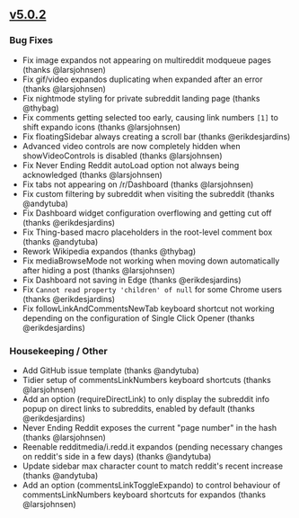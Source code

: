 ## [v5.0.2](https://github.com/honestbleeps/Reddit-Enhancement-Suite/releases/v5.0.2)

### Bug Fixes

- Fix image expandos not appearing on multireddit modqueue pages (thanks @larsjohnsen)
- Fix gif/video expandos duplicating when expanded after an error (thanks @larsjohnsen)
- Fix nightmode styling for private subreddit landing page (thanks @thybag)
- Fix comments getting selected too early, causing link numbers `[1]` to shift expando icons (thanks @larsjohnsen)
- Fix floatingSidebar always creating a scroll bar (thanks @erikdesjardins)
- Advanced video controls are now completely hidden when showVideoControls is disabled (thanks @larsjohnsen)
- Fix Never Ending Reddit autoLoad option not always being acknowledged (thanks @larsjohnsen)
- Fix tabs not appearing on /r/Dashboard (thanks @larsjohnsen)
- Fix custom filtering by subreddit when visiting the subreddit (thanks @andytuba)
- Fix Dashboard widget configuration overflowing and getting cut off (thanks @erikdesjardins)
- Fix Thing-based macro placeholders in the root-level comment box (thanks @andytuba)
- Rework Wikipedia expandos (thanks @thybag)
- Fix mediaBrowseMode not working when moving down automatically after hiding a post (thanks @larsjohnsen)
- Fix Dashboard not saving in Edge (thanks @erikdesjardins)
- Fix `Cannot read property 'children' of null` for some Chrome users (thanks @erikdesjardins)
- Fix followLinkAndCommentsNewTab keyboard shortcut not working depending on the configuration of Single Click Opener (thanks @erikdesjardins)

### Housekeeping / Other

- Add GitHub issue template (thanks @andytuba)
- Tidier setup of commentsLinkNumbers keyboard shortcuts (thanks @larsjohnsen)
- Add an option (requireDirectLink) to only display the subreddit info popup on direct links to subreddits, enabled by default (thanks @erikdesjardins)
- Never Ending Reddit exposes the current "page number" in the hash (thanks @larsjohnsen)
- Reenable redditmedia/i.redd.it expandos (pending necessary changes on reddit's side in a few days) (thanks @andytuba)
- Update sidebar max character count to match reddit's recent increase (thanks @andytuba)
- Add an option (commentsLinkToggleExpando) to control behaviour of commentsLinkNumbers keyboard shortcuts for expandos (thanks @larsjohnsen)

